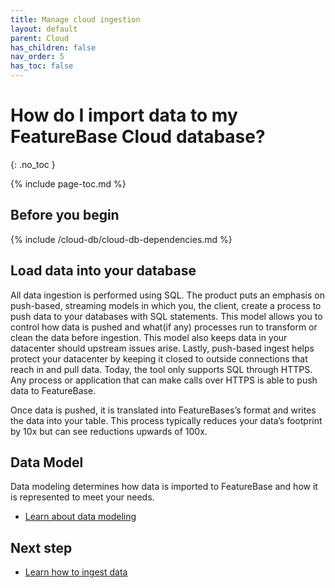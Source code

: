 ```yaml
---
title: Manage cloud ingestion
layout: default
parent: Cloud
has_children: false
nav_order: 5
has_toc: false
---
```


# How do I import data to my FeatureBase Cloud database?
{: .no_toc }

{% include page-toc.md %}

## Before you begin

{% include /cloud-db/cloud-db-dependencies.md %}

## Load data into your database

All data ingestion is performed using SQL. The product puts an emphasis on push-based, streaming models in which you, the client, create a process to push data to your databases with SQL statements. This model allows you to control how data is pushed and what(if any) processes run to transform or clean the data before ingestion. This model also keeps data in your datacenter should upstream issues arise. Lastly, push-based ingest helps protect your datacenter by keeping it closed to outside connections that reach in and pull data. Today, the tool only supports SQL through HTTPS. Any process or application that can make calls over HTTPS is able to push data to FeatureBase.

Once data is pushed, it is translated into FeatureBases’s format and writes the data into your table. This process typically reduces your data’s footprint by 10x but can see reductions upwards of 100x.

## Data Model

Data modeling determines how data is imported to FeatureBase and how it is represented to meet your needs.

* [Learn about data modeling](/docs/concepts/overview-data-modeling)

## Next step

* [Learn how to ingest data](/docs/sql-guide/statements/statement-insert-bulk)
